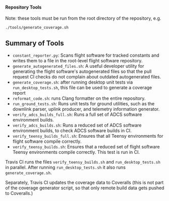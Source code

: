 #### Repository Tools

Note: these tools must be run from the root directory of the repository, e.g.

    ./tools/generate_coverage.sh

## Summary of Tools
- `constant_reporter.py`: Scans flight software for tracked constants and writes them to a file in the root-level flight software repository.
- `generate_autogenerated_files.sh`: A useful developer utility for generating the flight software's autogenerated files so that the pull request CI checks do not complain about outdated autogenerated files.
- `generate_coverage.sh`: after running desktop unit tests via `run_desktop_tests.sh`, this file can be used to generate a coverage report
- `reformat_code.sh`: runs Clang formatter on the entire repository.
- `run_ground_tests.sh`: Runs unit tests for ground utilities, such as the downlink parser, uplink producer, and telemetry information generator.
- `verify_adcs_builds_full.sh`: Runs a full set of ADCS software environment builds.
- `verify_adcs_builds.sh`: Runs a reduced set of ADCS software environment builds, to check ADCS software builds in CI.
- `verify_teensy_builds_full.sh`: Ensures that all Teensy environments for flight software compile correctly.
- `verify_teensy_builds.sh`: Ensures that a reduced set of flight software Teensy environments compile correctly. This test is run in CI.

Travis CI runs the files `verify_teensy_builds.sh` and `run_desktop_tests.sh` in parallel. After running `run_desktop_tests.sh` it also runs `generate_coverage.sh`.

Separately, Travis CI updates the coverage data to Coveralls (this is not part of the coverage generator script, so that only remote build data gets pushed to Coveralls.)
